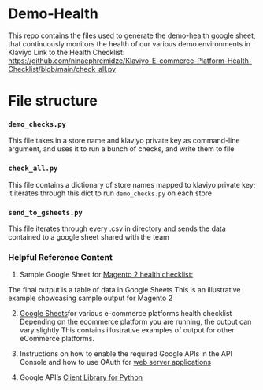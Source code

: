 # Demo-Health

This repo contains the files used to generate the demo-health google sheet, that continuously monitors the health of our various demo environments in Klaviyo
Link to the Health Checklist: https://github.com/ninaephremidze/Klaviyo-E-commerce-Platform-Health-Checklist/blob/main/check_all.py

# File structure

### `demo_checks.py`

This file takes in a store name and klaviyo private key as command-line argument, and uses it to run a bunch of checks, and write them to file

### `check_all.py`

This file contains a dictionary of store names mapped to klaviyo private key; it iterates through this dict to run `demo_checks.py` on each store

### `send_to_gsheets.py`

This file iterates through every .csv in directory and sends the data contained to a google sheet shared with the team

### Helpful Reference Content

1. Sample Google Sheet for [Magento 2 health checklist:](https://docs.google.com/spreadsheets/d/1G2l6RlGlp3BYN02-17O_keadPe3isYw0-j7_87iQ-YQ/edit#gid=50897110)


The final output is a table of data in Google Sheets
This is an illustrative example showcasing sample output for Magento 2

2. [Google Sheets](https://docs.google.com/spreadsheets/d/19sF9aweqwn-wMyNQNrXqXCQIC1LTUuagXcsd3pYaruo/edit#gid=2094281381)for various e-commerce platforms health checklist
Depending on the ecommerce platform you are running, the output can vary slightly
This contains illustrative examples of output for other eCommerce platforms.

3. Instructions on how to enable the required Google APIs in the API Console  and how to use OAuth for [web server applications](https://developers.google.com/identity/protocols/oauth2/web-server#enable-apis)

4. Google API’s [Client Library for Python](https://github.com/googleapis/google-api-python-client/blob/cbb1f88b82b21f5cb9dcace33ffea3f95a189015/docs/client-secrets.md)




